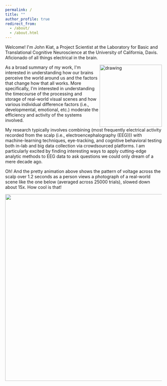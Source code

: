 ```yaml
---
permalink: /
title: ""
author_profile: true
redirect_from: 
  - /about/
  - /about.html
---
```

Welcome! I'm John Kiat, a Project Scientist at the Laboratory for Basic and Translational Cognitive Neuroscience at the University of California, Davis. Aficionado of all things electrical in the brain. 

<img src="https://www.johnkiat.com/files/25000_ERPs.gif" alt="drawing" width="200" align = "right"/>As a broad summary of my work, I'm interested in understanding how our brains perceive the world around us and the factors that change how that all works. More specifically, I'm interested in understanding the timecourse of the processing and storage of real-world visual scenes and how various individual difference factors (i.e., developmental, emotional, etc.) moderate the efficiency and activity of the systems involved. 

My research typically involves combining (most frequently electrical activity recorded from the scalp (i.e., electroencephalography (EEG))) with machine-learning techniques, eye-tracking, and cognitive behavioral testing both in-lab and big data collection via crowdsourced platforms. I am particularly excited by finding interesting ways to apply cutting-edge analytic methods to EEG data to ask questions we could only dream of a mere decade ago. 

Oh! And the pretty animation above shows the pattern of voltage across the scalp over 1.2 seconds as a person views a photograph of a real-world scene like the one below (averaged across 25000 trials), slowed down about 15x. How cool is that!

   <body>
      <!--Centered Image Start-->
      <div style="text-align: center;">
         <img width="600" src="https://www.johnkiat.com/files/nature.jpg">
      </div>
      <!--Centered Image End-->
   </body>
